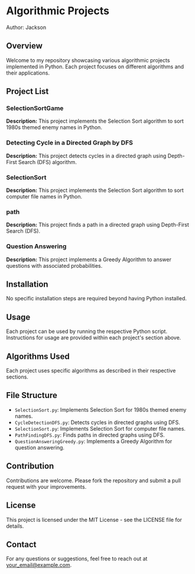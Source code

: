 # Algorithmic Projects

Author: Jackson

## Overview

Welcome to my repository showcasing various algorithmic projects implemented in Python. Each project focuses on different algorithms and their applications.

## Project List

### SelectionSortGame

**Description:**
This project implements the Selection Sort algorithm to sort 1980s themed enemy names in Python.

### Detecting Cycle in a Directed Graph by DFS

**Description:**
This project detects cycles in a directed graph using Depth-First Search (DFS) algorithm.

### SelectionSort

**Description:**
This project implements the Selection Sort algorithm to sort computer file names in Python.

### path

**Description:**
This project finds a path in a directed graph using Depth-First Search (DFS).

### Question Answering

**Description:**
This project implements a Greedy Algorithm to answer questions with associated probabilities.

## Installation

No specific installation steps are required beyond having Python installed.

## Usage

Each project can be used by running the respective Python script. Instructions for usage are provided within each project's section above.

## Algorithms Used

Each project uses specific algorithms as described in their respective sections.

## File Structure

- `SelectionSort.py`: Implements Selection Sort for 1980s themed enemy names.
- `CycleDetectionDFS.py`: Detects cycles in directed graphs using DFS.
- `SelectionSort.py`: Implements Selection Sort for computer file names.
- `PathFindingDFS.py`: Finds paths in directed graphs using DFS.
- `QuestionAnsweringGreedy.py`: Implements a Greedy Algorithm for question answering.

## Contribution

Contributions are welcome. Please fork the repository and submit a pull request with your improvements.

## License

This project is licensed under the MIT License - see the LICENSE file for details.

## Contact

For any questions or suggestions, feel free to reach out at [your_email@example.com](mailto:your_email@example.com).
